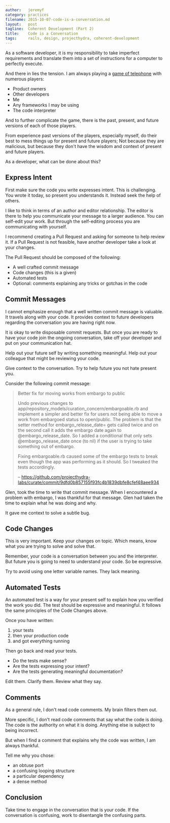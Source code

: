 ```yaml
---
author:   jeremyf
category: practices
filename: 2015-10-07-code-is-a-conversation.md
layout:   post
tagline:  Coherent Development (Part 2)
title:    Code is a Conversation
tags:     rails, design, projecthydra, coherent-development
---
```


As a software developer, it is my responsibility to take imperfect requirements
and translate them into a set of instructions for a computer to perfectly execute.

And there in lies the tension. I am always playing a [game of telephone](http://en.wikipedia.org/wiki/Chinese_whispers) with numerous players:

* Product owners
* Other developers
* Me
* Any frameworks I may be using
* The code interpreter

And to further complicate the game, there is the past, present, and future versions of each of those players.

From experience past versions of the players, especially myself, do their best to mess things up for present and future players; Not because they are malicious, but because they don't have the wisdom and context of present and future players.

As a developer, what can be done about this?

## Express Intent

First make sure the code you write expresses intent.
This is challenging.
You wrote it today, so present you understands it.
Instead seek the help of others.

I like to think in terms of an author and editor relationship.
The editor is there to help you communicate your message to a larger audience.
You can self-edit your work.
But through the self-editing process you are communicating with yourself.

I recommend creating a Pull Request and asking for someone to help review it.
If a Pull Request is not feasible, have another developer take a look at your changes.

The Pull Request should be composed of the following:

* A well crafted commit message
* Code changes (this is a given)
* Automated tests
* Optional: comments explaining any tricks or gotchas in the code

## Commit Messages

I cannot emphasize enough that a well written commit message is valuable.
It travels along with your code.
It provides context to future developers regarding the conversation you are having right now.

It is okay to write disposable commit requests.
But once you are ready to have your code join the ongoing conversation, take off your developer and put on your communication hat.

Help out your future self by writing something meaningful.
Help out your colleague that might be reviewing your code.

Give context to the conversation.
Try to help future you not hate present you.

Consider the following commit message:

> Better fix for moving works from embargo to public
>
> Undo previous changes to app/repository_models/curation_concern/embargoable.rb
> and implement a simpler and better fix for users not being able to
> move a work from embargoed status to open/public.  The problem is
> that the setter method for embargo_release_date= gets called twice
> and on the second call it adds the embargo date again to
> @embargo_release_date.  So I added a conditional that only sets
> @embargo_release_date once (to nil) if the user is trying to take
> something out of embargo.
>
> Fixing embargoable.rb caused some of the embargo tests to break even
> though the app was performing as it should.  So I tweaked the tests
> accordingly.
>
> – https://github.com/projecthydra-labs/curate/commit/9dfd0b857155f93fc4b1839dbfe8cfef48aee934

Glen, took the time to write that commit message.
When I encountered a problem with embargo, I was thankful for that message.
Glen had taken the time to explain what he was doing and why.

It gave me context to solve a subtle bug.

## Code Changes

This is very important.
Keep your changes on topic.
Which means, know what you are trying to solve and solve that.

Remember, your code is a conversation between you and the interpreter.
But future you is going to need to understand your code.
So be expressive.

Try to avoid using one letter variable names. They lack meaning.

## Automated Tests

An automated test is a way for your present self to explain how you verified the work you did.
The test should be expressive and meaningful.
It follows the same principles of the Code Changes above.

Once you have written:

1. your tests
1. then your production code
1. and got everything running

Then go back and read your tests.

* Do the tests make sense?
* Are the tests expressing your intent?
* Are the tests generating meaningful documentation?

Edit them. Clarify them. Review what they say.

## Comments

As a general rule, I don't read code comments.
My brain filters them out.

More specific, I don't read code comments that say what the code is doing.
The code is the authority on what it is doing.
Anything else is subject to being incorrect.

But when I find a comment that explains why the code was written, I am always thankful.

Tell me why you chose:

* an obtuse port
* a confusing looping structure
* a particular dependency
* a dense method

## Conclusion

Take time to engage in the conversation that is your code.
If the conversation is confusing, work to disentangle the confusing parts.
